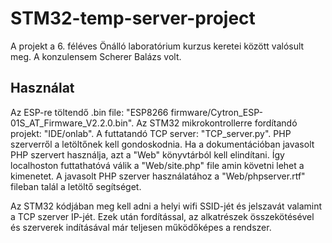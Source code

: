 # STM32-temp-server-project
A projekt a 6. féléves Önálló laboratórium kurzus keretei között valósult meg. A konzulensem Scherer Balázs volt.
## Használat
Az ESP-re töltendő .bin file: "ESP8266 firmware/Cytron_ESP-01S_AT_Firmware_V2.2.0.bin".
Az STM32 mikrokontrollerre fordítandó projekt: "IDE/onlab".
A futtatandó TCP server: "TCP_server.py".
PHP szerverről a letöltőnek kell gondoskodnia. Ha a dokumentációban javasolt PHP szervert használja, azt a "Web" könyvtárból kell elindítani.
Így localhoston futtathatóvá válik a "Web/site.php" file amin követni lehet a kimenetet.
A javasolt PHP szerver használatához a "Web/phpserver.rtf" fileban talál a letöltő segítséget.

Az STM32 kódjában meg kell adni a helyi wifi SSID-jét és jelszavát valamint a TCP szerver IP-jét.
Ezek után fordítással, az alkatrészek összekötésével és szerverek indításával már teljesen működőképes a rendszer.

